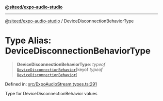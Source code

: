 [**@siteed/expo-audio-studio**](../README.md)

***

[@siteed/expo-audio-studio](../README.md) / DeviceDisconnectionBehaviorType

# Type Alias: DeviceDisconnectionBehaviorType

> **DeviceDisconnectionBehaviorType**: *typeof* [`DeviceDisconnectionBehavior`](../variables/DeviceDisconnectionBehavior.md)\[keyof *typeof* [`DeviceDisconnectionBehavior`](../variables/DeviceDisconnectionBehavior.md)\]

Defined in: [src/ExpoAudioStream.types.ts:291](https://github.com/deeeed/expo-audio-stream/blob/fe19a2fa1af6033cfa025691f25a0e9bcd64b37c/packages/expo-audio-studio/src/ExpoAudioStream.types.ts#L291)

Type for DeviceDisconnectionBehavior values
